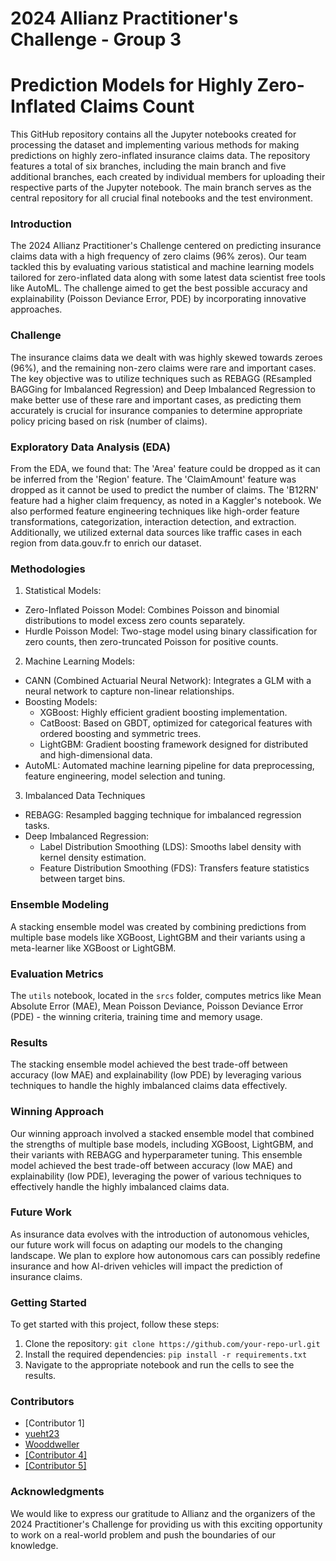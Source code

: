 # 2024 Allianz Practitioner's Challenge - Group 3
# Prediction Models for Highly Zero-Inflated Claims Count

This GitHub repository contains all the Jupyter notebooks created for processing the dataset and implementing various methods for making predictions on highly zero-inflated insurance claims data. The repository features a total of six branches, including the main branch and five additional branches, each created by individual members for uploading their respective parts of the Jupyter notebook. The main branch serves as the central repository for all crucial final notebooks and the test environment.

### Introduction
The 2024 Allianz Practitioner's Challenge centered on predicting insurance claims data with a high frequency of zero claims (96% zeros). Our team tackled this by evaluating various statistical and machine learning models tailored for zero-inflated data along with some latest data scientist free tools like AutoML. The challenge aimed to get the best possible accuracy and explainability (Poisson Deviance Error, PDE) by incorporating innovative approaches.

### Challenge
The insurance claims data we dealt with was highly skewed towards zeroes (96%), and the remaining non-zero claims were rare and important cases. The key objective was to utilize techniques such as REBAGG (REsampled BAGGing for Imbalanced Regression) and Deep Imbalanced Regression to make better use of these rare and important cases, as predicting them accurately is crucial for insurance companies to determine appropriate policy pricing based on risk (number of claims).

### Exploratory Data Analysis (EDA)
From the EDA, we found that:
The 'Area' feature could be dropped as it can be inferred from the 'Region' feature.
The 'ClaimAmount' feature was dropped as it cannot be used to predict the number of claims.
The 'B12RN' feature had a higher claim frequency, as noted in a Kaggler's notebook.
We also performed feature engineering techniques like high-order feature transformations, categorization, interaction detection, and extraction.
Additionally, we utilized external data sources like traffic cases in each region from data.gouv.fr to enrich our dataset.

### Methodologies
1. Statistical Models:
- Zero-Inflated Poisson Model: Combines Poisson and binomial distributions to model excess zero counts separately.
- Hurdle Poisson Model: Two-stage model using binary classification for zero counts, then zero-truncated Poisson for positive counts.
2. Machine Learning Models:
- CANN (Combined Actuarial Neural Network): Integrates a GLM with a neural network to capture non-linear relationships.
- Boosting Models:
  - XGBoost: Highly efficient gradient boosting implementation.
  - CatBoost: Based on GBDT, optimized for categorical features with ordered boosting and symmetric trees.
  - LightGBM: Gradient boosting framework designed for distributed and high-dimensional data.
- AutoML: Automated machine learning pipeline for data preprocessing, feature engineering, model selection and tuning.

3. Imbalanced Data Techniques
- REBAGG: Resampled bagging technique for imbalanced regression tasks.
- Deep Imbalanced Regression:
  - Label Distribution Smoothing (LDS): Smooths label density with kernel density estimation.
  - Feature Distribution Smoothing (FDS): Transfers feature statistics between target bins.

### Ensemble Modeling
A stacking ensemble model was created by combining predictions from multiple base models like XGBoost, LightGBM and their variants using a meta-learner like XGBoost or LightGBM.

### Evaluation Metrics
The `utils` notebook, located in the `srcs` folder, computes metrics like Mean Absolute Error (MAE), Mean Poisson Deviance, Poisson Deviance Error (PDE) - the winning criteria, training time and memory usage.

### Results
The stacking ensemble model achieved the best trade-off between accuracy (low MAE) and explainability (low PDE) by leveraging various techniques to handle the highly imbalanced claims data effectively.

### Winning Approach
Our winning approach involved a stacked ensemble model that combined the strengths of multiple base models, including XGBoost, LightGBM, and their variants with REBAGG and hyperparameter tuning. This ensemble model achieved the best trade-off between accuracy (low MAE) and explainability (low PDE), leveraging the power of various techniques to effectively handle the highly imbalanced claims data.

### Future Work
As insurance data evolves with the introduction of autonomous vehicles, our future work will focus on adapting our models to the changing landscape. We plan to explore how autonomous cars can possibly redefine insurance and how AI-driven vehicles will impact the prediction of insurance claims.

### Getting Started
To get started with this project, follow these steps:

1. Clone the repository: `git clone https://github.com/your-repo-url.git`
2. Install the required dependencies: `pip install -r requirements.txt`
3. Navigate to the appropriate notebook and run the cells to see the results.

### Contributors
- [Contributor 1]
- [yueht23](https://github.com/yueht23)
- [Wooddweller](https://github.com/Wooddweller)
- [[Contributor 4]](https://github.com/DoobieJella)
- [[Contributor 5]](https://github.com/RicardoYSu)

### Acknowledgments
We would like to express our gratitude to Allianz and the organizers of the 2024 Practitioner's Challenge for providing us with this exciting opportunity to work on a real-world problem and push the boundaries of our knowledge.


